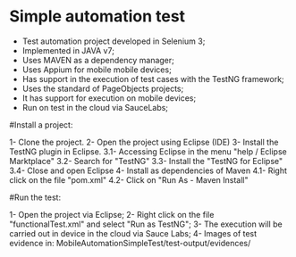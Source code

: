 # Simple automation test

- Test automation project developed in Selenium 3;
- Implemented in JAVA v7;
- Uses MAVEN as a dependency manager;
- Uses Appium for mobile mobile devices;
- Has support in the execution of test cases with the TestNG framework;
- Uses the standard of PageObjects projects;
- It has support for execution on mobile devices;
- Run on test in the cloud via SauceLabs;

#Install a project:

1- Clone the project.
2- Open the project using Eclipse (IDE)
3- Install the TestNG plugin in Eclipse.
  3.1- Accessing Eclipse in the menu "help / Eclipse Marktplace"
  3.2- Search for "TestNG"
  3.3- Install the "TestNG for Eclipse"
  3.4- Close and open Eclipse
4- Install as dependencies of Maven
  4.1- Right click on the file "pom.xml"
  4.2- Click on "Run As - Maven Install"

#Run the test:

1- Open the project via Eclipse;
2- Right click on the file "functionalTest.xml" and select "Run as TestNG";
3- The execution will be carried out in device in the cloud via Sauce Labs;
4- Images of test evidence in: MobileAutomationSimpleTest/test-output/evidences/
